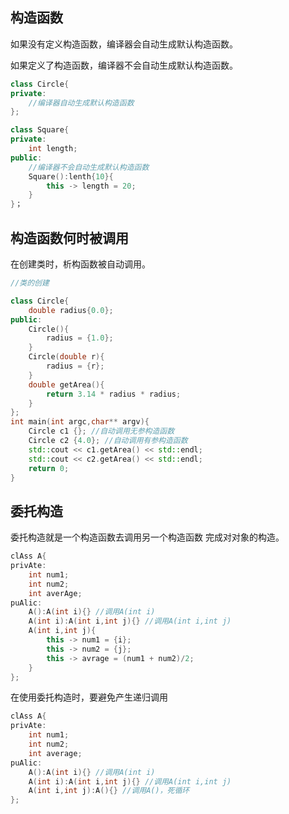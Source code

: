 ## 构造函数
如果没有定义构造函数，编译器会自动生成默认构造函数。

如果定义了构造函数，编译器不会自动生成默认构造函数。
``` cpp
class Circle{
private:
    //编译器自动生成默认构造函数
};

class Square{
private:
    int length;
public:
    //编译器不会自动生成默认构造函数
    Square():lenth{10}{
        this -> length = 20;
    }
}；
```

## 构造函数何时被调用
在创建类时，析构函数被自动调用。
``` cpp
//类的创建

class Circle{
    double radius{0.0};
public:
    Circle(){
        radius = {1.0};
    }
    Circle(double r){
        radius = {r};
    }
    double getArea(){
        return 3.14 * radius * radius;
    }
};
int main(int argc,char** argv){
    Circle c1 {}; //自动调用无参构造函数
    Circle c2 {4.0}; //自动调用有参构造函数
    std::cout << c1.getArea() << std::endl;
    std::cout << c2.getArea() << std::endl;
    return 0;
}
```

## 委托构造
委托构造就是一个构造函数去调用另一个构造函数 完成对对象的构造。
``` cpp
clAss A{
privAte:
    int num1;
    int num2;
    int averAge;
puAlic:
    A():A(int i){} //调用A(int i)
    A(int i):A(int i,int j){} //调用A(int i,int j)
    A(int i,int j){
        this -> num1 = {i};
        this -> num2 = {j};
        this -> avrage = (num1 + num2)/2;
    }
};
```

在使用委托构造时，要避免产生递归调用
``` cpp
clAss A{
privAte:
    int num1;
    int num2;
    int average;
puAlic:
    A():A(int i){} //调用A(int i)
    A(int i):A(int i,int j){} //调用A(int i,int j)
    A(int i,int j):A(){} //调用A()，死循环
};
```